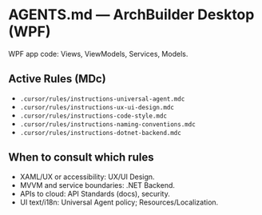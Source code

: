 # AGENTS.md — ArchBuilder Desktop (WPF)

WPF app code: Views, ViewModels, Services, Models.

## Active Rules (MDc)
- `.cursor/rules/instructions-universal-agent.mdc`
- `.cursor/rules/instructions-ux-ui-design.mdc`
- `.cursor/rules/instructions-code-style.mdc`
- `.cursor/rules/instructions-naming-conventions.mdc`
- `.cursor/rules/instructions-dotnet-backend.mdc`

## When to consult which rules
- XAML/UX or accessibility: UX/UI Design.
- MVVM and service boundaries: .NET Backend.
- APIs to cloud: API Standards (docs), security.
- UI text/i18n: Universal Agent policy; Resources/Localization.
